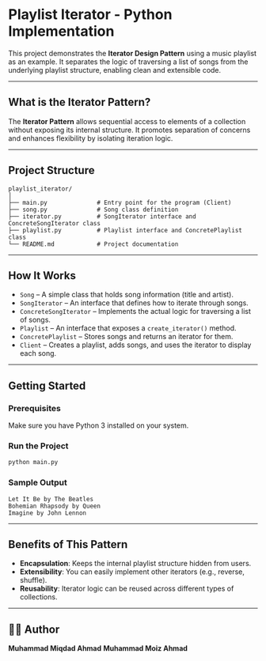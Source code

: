 
# Playlist Iterator - Python Implementation

This project demonstrates the **Iterator Design Pattern** using a music playlist as an example. It separates the logic of traversing a list of songs from the underlying playlist structure, enabling clean and extensible code.

---

## What is the Iterator Pattern?

The **Iterator Pattern** allows sequential access to elements of a collection without exposing its internal structure. It promotes separation of concerns and enhances flexibility by isolating iteration logic.

---

## Project Structure

```
playlist_iterator/
│
├── main.py              # Entry point for the program (Client)
├── song.py              # Song class definition
├── iterator.py          # SongIterator interface and ConcreteSongIterator class
├── playlist.py          # Playlist interface and ConcretePlaylist class
└── README.md            # Project documentation
```

---

## How It Works

- `Song` – A simple class that holds song information (title and artist).
- `SongIterator` – An interface that defines how to iterate through songs.
- `ConcreteSongIterator` – Implements the actual logic for traversing a list of songs.
- `Playlist` – An interface that exposes a `create_iterator()` method.
- `ConcretePlaylist` – Stores songs and returns an iterator for them.
- `Client` – Creates a playlist, adds songs, and uses the iterator to display each song.

---

## Getting Started

### Prerequisites

Make sure you have Python 3 installed on your system.

### Run the Project

```bash
python main.py
```

### Sample Output

```
Let It Be by The Beatles
Bohemian Rhapsody by Queen
Imagine by John Lennon
```

---

## Benefits of This Pattern

- **Encapsulation**: Keeps the internal playlist structure hidden from users.
- **Extensibility**: You can easily implement other iterators (e.g., reverse, shuffle).
- **Reusability**: Iterator logic can be reused across different types of collections.

---

## 👨‍💻 Author

**Muhammad Miqdad Ahmad**
**Muhammad Moiz Ahmad**


